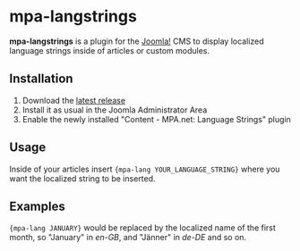 # mpa-langstrings
**mpa-langstrings** is a plugin for the [Joomla!](https://joomla.org) CMS to display localized language strings inside of articles or custom modules.  


## Installation
1. Download the [latest release](https://github.com/Piets/mpa-langstrings/releases/latest)
2. Install it as usual in the Joomla Administrator Area
3. Enable the newly installed "Content - MPA.net: Language Strings" plugin


## Usage
Inside of your articles insert `{mpa-lang YOUR_LANGUAGE_STRING}` where you want the localized string to be inserted.  


## Examples
`{mpa-lang JANUARY}` would be replaced by the localized name of the first month, so "January" in *en-GB*, and "Jänner" in *de-DE* and so on.
